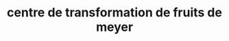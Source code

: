 ---
title: "centre de transformation de fruits de meyer"
url: /jacmel/centre-de-transformation-de-fruits-de-meyer/
shop: panadería
---